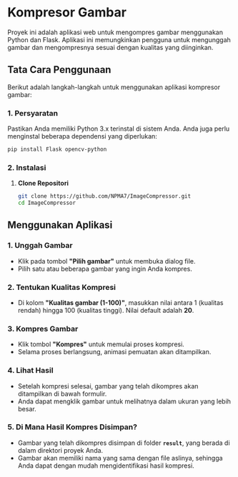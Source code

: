 # Kompresor Gambar

Proyek ini adalah aplikasi web untuk mengompres gambar menggunakan Python dan Flask. Aplikasi ini memungkinkan pengguna untuk mengunggah gambar dan mengompresnya sesuai dengan kualitas yang diinginkan.

## Tata Cara Penggunaan

Berikut adalah langkah-langkah untuk menggunakan aplikasi kompresor gambar:

### 1. Persyaratan

Pastikan Anda memiliki Python 3.x terinstal di sistem Anda. Anda juga perlu menginstal beberapa dependensi yang diperlukan:

```bash
pip install Flask opencv-python
```

### 2. Instalasi

1. **Clone Repositori**

   ```bash
   git clone https://github.com/NPMA7/ImageCompressor.git
   cd ImageCompressor

## Menggunakan Aplikasi

### 1. Unggah Gambar

- Klik pada tombol **"Pilih gambar"** untuk membuka dialog file.
- Pilih satu atau beberapa gambar yang ingin Anda kompres.

### 2. Tentukan Kualitas Kompresi

- Di kolom **"Kualitas gambar (1-100)"**, masukkan nilai antara 1 (kualitas rendah) hingga 100 (kualitas tinggi). Nilai default adalah **20**.

### 3. Kompres Gambar

- Klik tombol **"Kompres"** untuk memulai proses kompresi.
- Selama proses berlangsung, animasi pemuatan akan ditampilkan.

### 4. Lihat Hasil

- Setelah kompresi selesai, gambar yang telah dikompres akan ditampilkan di bawah formulir.
- Anda dapat mengklik gambar untuk melihatnya dalam ukuran yang lebih besar.

### 5. Di Mana Hasil Kompres Disimpan?

- Gambar yang telah dikompres disimpan di folder **`result`**, yang berada di dalam direktori proyek Anda.
- Gambar akan memiliki nama yang sama dengan file aslinya, sehingga Anda dapat dengan mudah mengidentifikasi hasil kompresi.
